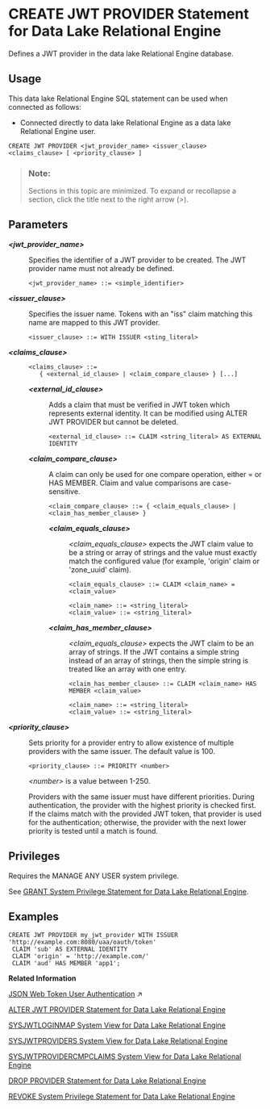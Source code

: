 <!-- loio49b7ee108b7b40f880f936b940e2b037 -->

# CREATE JWT PROVIDER Statement for Data Lake Relational Engine

Defines a JWT provider in the data lake Relational Engine database.



<a name="loio49b7ee108b7b40f880f936b940e2b037__section_ovp_dvr_znb"/>

## Usage

This data lake Relational Engine SQL statement can be used when connected as follows:

-   Connected directly to data lake Relational Engine as a data lake Relational Engine user.



```
CREATE JWT PROVIDER <jwt_provider_name> <issuer_clause> <claims_clause> [ <priority_clause> ]
```



> ### Note:  
> Sections in this topic are minimized. To expand or recollapse a section, click the title next to the right arrow \(*\>*\).



<a name="loio49b7ee108b7b40f880f936b940e2b037__IQ_Parameters"/>

## Parameters


<dl>
<dt><b>

*<jwt\_provider\_name\>*

</b></dt>
<dd>

Specifies the identifier of a JWT provider to be created. The JWT provider name must not already be defined.

```
<jwt_provider_name> ::= <simple_identifier>
```



</dd><dt><b>

*<issuer\_clause\>*

</b></dt>
<dd>

Specifies the issuer name. Tokens with an "iss" claim matching this name are mapped to this JWT provider.

```
<issuer_clause> ::= WITH ISSUER <sting_literal>
```



</dd><dt><b>

*<claims\_clause\>*

</b></dt>
<dd>

```
<claims_clause> ::= 
   { <external_id_clause> | <claim_compare_clause> } [...]
```


<dl>
<dt><b>

*<external\_id\_clause\>*

</b></dt>
<dd>

Adds a claim that must be verified in JWT token which represents external identity. It can be modified using ALTER JWT PROVIDER but cannot be deleted.

```
<external_id_clause> ::= CLAIM <string_literal> AS EXTERNAL IDENTITY
```



</dd><dt><b>

*<claim\_compare\_clause\>*

</b></dt>
<dd>

A claim can only be used for one compare operation, either = or HAS MEMBER. Claim and value comparisons are case-sensitive.

```
<claim_compare_clause> ::= { <claim_equals_clause> | <claim_has_member_clause> }
```


<dl>
<dt><b>

*<claim\_equals\_clause\>*

</b></dt>
<dd>

*<claim\_equals\_clause\>* expects the JWT claim value to be a string or array of strings and the value must exactly match the configured value \(for example, 'origin' claim or 'zone\_uuid' claim\).

```
<claim_equals_clause> ::= CLAIM <claim_name> = <claim_value>

<claim_name> ::= <string_literal>
<claim_value> ::= <string_literal>
```



</dd><dt><b>

*<claim\_has\_member\_clause\>*

</b></dt>
<dd>

*<claim\_equals\_clause\>* expects the JWT claim to be an array of strings. If the JWT contains a simple string instead of an array of strings, then the simple string is treated like an array with one entry.

```
<claim_has_member_clause> ::= CLAIM <claim_name> HAS MEMBER <claim_value>

<claim_name> ::= <string_literal>
<claim_value> ::= <string_literal>
```



</dd>
</dl>



</dd>
</dl>



</dd><dt><b>

*<priority\_clause\>*

</b></dt>
<dd>

Sets priority for a provider entry to allow existence of multiple providers with the same issuer. The default value is 100.

```
<priority_clause> ::= PRIORITY <number>
```

*<number\>* is a value between 1-250.

Providers with the same issuer must have different priorities. During authentication, the provider with the highest priority is checked first. If the claims match with the provided JWT token, that provider is used for the authentication; otherwise, the provider with the next lower priority is tested until a match is found.



</dd>
</dl>



## Privileges

Requires the MANAGE ANY USER system privilege.

See [GRANT System Privilege Statement for Data Lake Relational Engine](grant-system-privilege-statement-for-data-lake-relational-engine-a3dfcb0.md).



<a name="loio49b7ee108b7b40f880f936b940e2b037__section_gwx_f3p_p4b"/>

## Examples

```
CREATE JWT PROVIDER my_jwt_provider WITH ISSUER 'http://example.com:8080/uaa/oauth/token' 
 CLAIM 'sub' AS EXTERNAL IDENTITY
 CLAIM 'origin' = 'http://example.com/'
 CLAIM 'aud' HAS MEMBER 'app1';
```

**Related Information**  


[JSON Web Token User Authentication](https://help.sap.com/viewer/a89a0a8384f21015b1e7adbeca456f73/2024_3_QRC/en-US/90d07ffd877e4b3db69b66c2e585e2e0.html "Data lake Relational Engine supports JSON Web Tokens (JWT) for user authentication.") :arrow_upper_right:

[ALTER JWT PROVIDER Statement for Data Lake Relational Engine](alter-jwt-provider-statement-for-data-lake-relational-engine-f6b0a31.md "Alters a JWT provider in the data lake Relational Engine database.")

[SYSJWTLOGINMAP System View for Data Lake Relational Engine](../070-system-and-monitoring-views/sysjwtloginmap-system-view-for-data-lake-relational-engine-d5978ec.md "Lists the JWT-user mappings configured in the data lake Relational Engine database. The underlying system table for this view is ISYSJWTLOGINMAP.")

[SYSJWTPROVIDERS System View for Data Lake Relational Engine](../070-system-and-monitoring-views/sysjwtproviders-system-view-for-data-lake-relational-engine-40fe6b4.md "Lists JWT providers configured in the data lake Relational Engine database. The underlying system table for this view is ISYSJWTPROVIDERS.")

[SYSJWTPROVIDERCMPCLAIMS System View for Data Lake Relational Engine](../070-system-and-monitoring-views/sysjwtprovidercmpclaims-system-view-for-data-lake-relational-engine-765761f.md "Lists claims set in JWT providers. The underlying system table for this view is ISYSJWTPROVIDERCMPCLAIMS.")

[DROP PROVIDER Statement for Data Lake Relational Engine](drop-provider-statement-for-data-lake-relational-engine-c20d71c.md "Drops a JWT or x509 provider from the data lake Relational Engine database.")

[REVOKE System Privilege Statement for Data Lake Relational Engine](revoke-system-privilege-statement-for-data-lake-relational-engine-a3eadda.md "Removes specific system privileges from specific users and the right to administer the privilege.")

